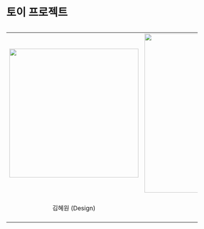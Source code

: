 # 토이 프로젝트

<table align="left">
  <tr>
    <td align="center"><a href="https://github.com/hynnk0"><img src=https://avatars.githubusercontent.com/u/80658359?v=4 width=340/></td>
    <td align="center"><a href="https://github.com/jaqwe2301"><img src=https://avatars.githubusercontent.com/u/42240254?v=4 width=420/></td>
    <td align="center"><a href="https://github.com/jinyunnam1943"><img src=https://avatars.githubusercontent.com/u/132261348?v=4/></td>
    <td align="center"><a href="https://github.com/Yoonjit"><img src=https://avatars.githubusercontent.com/u/71868045?v=4 width=420/></td>
    <td align="center"><a href="https://github.com/eoieiie"><img src=https://avatars.githubusercontent.com/u/132263583?v=4 width=420/></td>
    <td align="center"><a href="https://github.com/nueog2"><img src=https://avatars.githubusercontent.com/u/132263414?v=4 width=420/></td>
  </tr>
  <tr>
    <td align="center">김혜원 (Design)</td>
    <td align="center">김민혁 (FE)</td>
    <td align="center">남윤진 (FE)</td>
    <td align="center">윤지수 (FE)</td>
    <td align="center">황병주 (FE)</td>
    <td align="center">전고은 (BE)</td>
  </tr>
</table>

